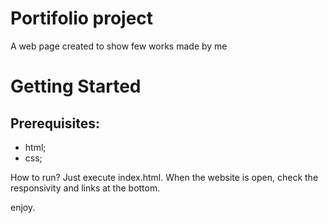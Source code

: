 # Portifolio project

A web page created to show few works made by me

# Getting Started
## Prerequisites:
- html;
- css;

How to run?
Just execute index.html. When the website is open, check the responsivity and links at the bottom.

enjoy.
